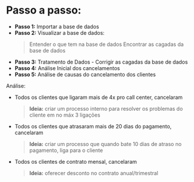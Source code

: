 # Passo a passo:
- **Passo 1:** Importar a base de dados
- **Passo 2:** Visualizar a base de dados:
   > Entender o que tem na base de dados
   > Encontrar as cagadas da base de dados
- **Passo 3:** Tratamento de Dados - Corrigir as cagadas da base de dados
- **Passo 4:** Análise Inicial dos cancelamentos
- **Passo 5:** Análise de causas do cancelamento dos clientes

Análise:
- Todos os clientes que ligaram mais de 4x pro call center, cancelaram <br>
    >  **Ideia:** criar um processo interno para resolver os problemas do cliente em no máx 3 ligações
- Todos os clientes que atrasaram mais de 20 dias do pagamento, cancelaram <br>
    >   **Ideia:** criar um processo que quando bate 10 dias de atraso no pagamento, liga para o cliente
- Todos os clientes de contrato mensal, cancelaram <br>
    >   **Ideia:** oferecer desconto no contrato anual/trimestral
